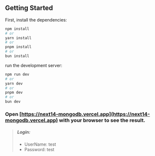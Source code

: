 ## Getting Started

First, install the dependencies:

```bash
npm install
# or
yarn install
# or
pnpm install
# or
bun install
```


run the development server:

```bash
npm run dev
# or
yarn dev
# or
pnpm dev
# or
bun dev
```

### Open [https://next14-mongodb.vercel.app](https://next14-mongodb.vercel.app) with your browser to see the result.

> ##### Login:
> - UserName: test
> - Password: test